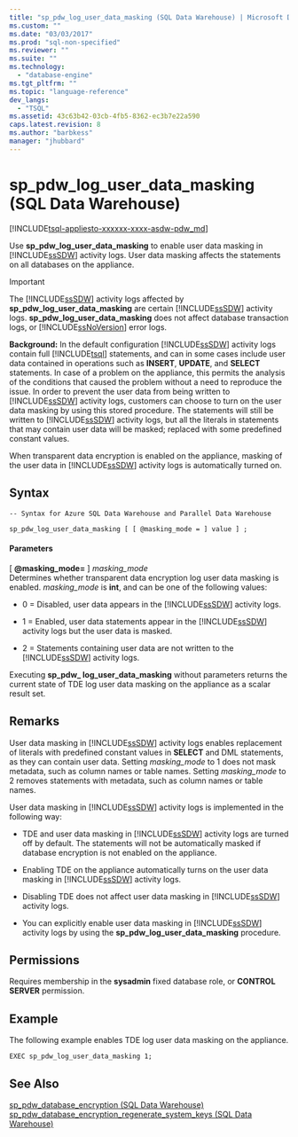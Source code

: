 ```yaml
---
title: "sp_pdw_log_user_data_masking (SQL Data Warehouse) | Microsoft Docs"
ms.custom: ""
ms.date: "03/03/2017"
ms.prod: "sql-non-specified"
ms.reviewer: ""
ms.suite: ""
ms.technology: 
  - "database-engine"
ms.tgt_pltfrm: ""
ms.topic: "language-reference"
dev_langs: 
  - "TSQL"
ms.assetid: 43c63b42-03cb-4fb5-8362-ec3b7e22a590
caps.latest.revision: 8
ms.author: "barbkess"
manager: "jhubbard"
---
```

# sp_pdw_log_user_data_masking (SQL Data Warehouse)
[!INCLUDE[tsql-appliesto-xxxxxx-xxxx-asdw-pdw_md](../../relational-databases/system-catalog-views/includes/tsql-appliesto-xxxxxx-xxxx-asdw-pdw-md.md)]

  Use **sp_pdw_log_user_data_masking** to enable user data masking in [!INCLUDE[ssSDW](../../database-engine/configure/windows/includes/sssdw-md.md)] activity logs. User data masking affects the statements on all databases on the appliance.  
  
> [!IMPORTANT]  
>  The [!INCLUDE[ssSDW](../../database-engine/configure/windows/includes/sssdw-md.md)] activity logs affected by **sp_pdw_log_user_data_masking** are certain [!INCLUDE[ssSDW](../../database-engine/configure/windows/includes/sssdw-md.md)] activity logs. **sp_pdw_log_user_data_masking** does not affect database transaction logs, or [!INCLUDE[ssNoVersion](../../advanced-analytics/r-services/includes/ssnoversion-md.md)] error logs.  
  
 **Background:** In the default configuration [!INCLUDE[ssSDW](../../database-engine/configure/windows/includes/sssdw-md.md)] activity logs contain full [!INCLUDE[tsql](../../advanced-analytics/r-services/includes/tsql-md.md)] statements, and can in some cases include user data contained in operations such as **INSERT**, **UPDATE**, and **SELECT** statements. In case of a problem on the appliance, this permits the analysis of the conditions that caused the problem without a need to reproduce the issue. In order to prevent the user data from being written to [!INCLUDE[ssSDW](../../database-engine/configure/windows/includes/sssdw-md.md)] activity logs, customers can choose to turn on the user data masking by using this stored procedure. The statements will still be written to [!INCLUDE[ssSDW](../../database-engine/configure/windows/includes/sssdw-md.md)] activity logs, but all the literals in statements that may contain user data will be masked; replaced with some predefined constant values.  
  
 When transparent data encryption is enabled on the appliance, masking of the user data in [!INCLUDE[ssSDW](../../database-engine/configure/windows/includes/sssdw-md.md)] activity logs is automatically turned on.  
  
## Syntax  
  
```  
-- Syntax for Azure SQL Data Warehouse and Parallel Data Warehouse  
  
sp_pdw_log_user_data_masking [ [ @masking_mode = ] value ] ;  
```  
  
#### Parameters  
 [ **@masking_mode=** ] *masking_mode*  
 Determines whether transparent data encryption log user data masking is enabled. *masking_mode* is **int**, and can be one of the following values:  
  
-   0 = Disabled, user data appears in the [!INCLUDE[ssSDW](../../database-engine/configure/windows/includes/sssdw-md.md)] activity logs.  
  
-   1 = Enabled, user data statements appear in the [!INCLUDE[ssSDW](../../database-engine/configure/windows/includes/sssdw-md.md)] activity logs but the user data is masked.  
  
-   2 = Statements containing user data are not written to the [!INCLUDE[ssSDW](../../database-engine/configure/windows/includes/sssdw-md.md)] activity logs.  
  
 Executing **sp_pdw_ log_user_data_masking** without parameters returns the current state of TDE log user data masking on the appliance as a scalar result set.  
  
## Remarks  
 User data masking in [!INCLUDE[ssSDW](../../database-engine/configure/windows/includes/sssdw-md.md)] activity logs enables replacement of literals with predefined constant values in **SELECT** and DML statements, as they can contain user data. Setting *masking_mode* to 1 does not mask metadata, such as column names or table names. Setting *masking_mode* to 2 removes statements with metadata, such as column names or table names.  
  
 User data masking in [!INCLUDE[ssSDW](../../database-engine/configure/windows/includes/sssdw-md.md)] activity logs is implemented in the following way:  
  
-   TDE and user data masking in [!INCLUDE[ssSDW](../../database-engine/configure/windows/includes/sssdw-md.md)] activity logs are turned off by default. The statements will not be automatically masked if database encryption is not enabled on the appliance.  
  
-   Enabling TDE on the appliance automatically turns on the user data masking in [!INCLUDE[ssSDW](../../database-engine/configure/windows/includes/sssdw-md.md)] activity logs.  
  
-   Disabling TDE does not affect user data masking in [!INCLUDE[ssSDW](../../database-engine/configure/windows/includes/sssdw-md.md)] activity logs.  
  
-   You can explicitly enable user data masking in [!INCLUDE[ssSDW](../../database-engine/configure/windows/includes/sssdw-md.md)] activity logs by using the **sp_pdw_log_user_data_masking** procedure.  
  
## Permissions  
 Requires membership in the **sysadmin** fixed database role, or **CONTROL SERVER** permission.  
  
## Example  
 The following example enables TDE log user data masking on the appliance.  
  
```  
EXEC sp_pdw_log_user_data_masking 1;  
```  
  
## See Also  
 [sp_pdw_database_encryption &#40;SQL Data Warehouse&#41;](../../relational-databases/system-stored-procedures/sp-pdw-database-encryption-sql-data-warehouse.md)   
 [sp_pdw_database_encryption_regenerate_system_keys &#40;SQL Data Warehouse&#41;](../../relational-databases/system-stored-procedures/sp-pdw-database-encryption-regenerate-system-keys-sql-data-warehouse.md)  
  
  